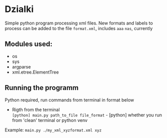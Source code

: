 # Dzialki
Simple python program processing xml files. New formats and labels to process can be added to the file `format.xml`, includes `aaa` `nas`, currently 

## Modules used:
+ os
+ sys
+ argparse
+ xml.etree.ElementTree

## Running the programm 

Python required, run commands from terminal in format below

+ Rigth from the terminal <br/>
`[python] main.py path_to_file file_format` - [python] whether you run from 'clean' terminal or python venv

Example: `main.py ./my_xml_xyzformat.xml xyz`
